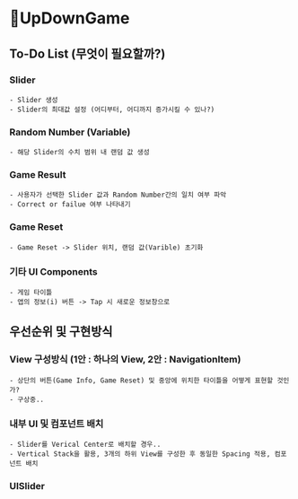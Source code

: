 # 📱UpDownGame

## To-Do List (무엇이 필요할까?)
### Slider 
    - Slider 생성
    - Slider의 최대값 설정 (어디부터, 어디까지 증가시킬 수 있나?)

### Random Number (Variable) 
    - 해당 Slider의 수치 범위 내 랜덤 값 생성
    
### Game Result
    - 사용자가 선택한 Slider 값과 Random Number간의 일치 여부 파악
    - Correct or failue 여부 나타내기
    
### Game Reset
    - Game Reset -> Slider 위치, 랜덤 값(Varible) 초기화


### 기타 UI Components
    - 게임 타이틀
    - 앱의 정보(i) 버튼 -> Tap 시 새로운 정보창으로



## 우선순위 및 구현방식
### View 구성방식 (1안 : 하나의 View, 2안 : NavigationItem)
    - 상단의 버튼(Game Info, Game Reset) 및 중앙에 위치한 타이틀을 어떻게 표현할 것인가?
    - 구상중..

### 내부 UI 및 컴포넌트 배치
    - Slider를 Verical Center로 배치할 경우..
    - Vertical Stack을 활용, 3개의 하위 View를 구성한 후 동일한 Spacing 적용, 컴포넌트 배치

### UISlider
